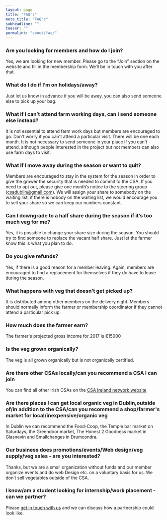 ```yaml
---
layout: page
title: "FAQ's"
meta_title: "FAQ's"
subheadline: ""
teaser: ""
permalink: "about/faq/"
---
```


### Are you looking for members and how do I join?
Yes, we are looking for new member. Please go to the “Join” section on the website and fill in the membership form. We’ll be in touch with you after that.

### What do I do if I’m on holidays/away?
Just let us know in advance if you will be away, you can also send someone else to pick up your bag.

### What if I can’t attend farm working days, can I send someone else instead?
It is not essential to attend farm work days but members are encouraged to go. Don't worry if you can't attend a particular visit. There will be one each month. It is not necessary to send someone in your place if you can't attend, although people interested in the project but not members can also use farm days to visit.

### What if I move away during the season or want to quit?
Members are encouraged to stay in the system for the season in order to give the grower the security that is needed to commit to the CSA. If you need to opt out, please give one month’s notice to the steering group (csadublin@gmail.com). We will assign your share to somebody on the waiting list; if there is nobody on the waiting list, we would encourage you to sell your share so we can keep our numbers constant.

### Can I downgrade to a half share during the season if it’s too much veg for me?
Yes, it is possible to change your share size during the season. You should try to find someone to replace the vacant half share. Just let the farmer know this is what you plan to do.

### Do you give refunds?
Yes, if there is a good reason for a member leaving. Again, members are encouraged to find a replacement for themselves if they do have to leave during the season.

### What happens with veg that doesn’t get picked up?
It is distributed among other members on the delivery night. Members should normally inform the farmer or membership coordinator if they cannot attend a particular pick up.

### How much does the farmer earn?
The farmer's projected gross income for 2017 is €15000

### Is the veg grown organically?
The veg is all grown organically but is not organically certified.

### Are there other CSAs locally/can you recommend a CSA I can join
You can find all other Irish CSAs on the [CSA Ireland network website](http://www.communitysupportedagriculture.ie/)

### Are there places I can get local organic veg in Dublin,outside of/in addition to the CSA/can you recommend a shop/farmer's market for local/inexpensive/organic veg
In Dublin we can recommend the Food-Coop, the Temple bar market on Saturdays, the Greendoor market, The Honest 2 Goodness market in Glasnevin and Smallchanges in Drumcondra. 

### Our business does promotions/events/Web design/veg supply/veg sales - are you interested?
Thanks, but we are a small organization without funds and our member organize events and do web Design etc. on a voluntary basis for us. We don’t sell vegetables outside of the CSA. 

### I know/am a student looking for internship/work placement - can we partner?
Please [get in touch with us](/contact) and we can discuss how a partnership could look like. 


